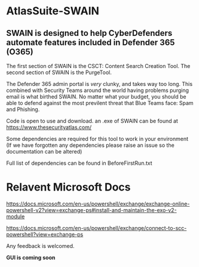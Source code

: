 # AtlasSuite-SWAIN


## SWAIN is designed to help CyberDefenders automate features included in Defender 365 (O365)
The first section of SWAIN is the CSCT: Content Search Creation Tool.
The second section of SWAIN is the PurgeTool.

The Defender 365 admin portal is *very* clunky, and takes way too long. 
This combined with Security Teams around the world having problems purging email is what birthed SWAIN.
No matter what your budget, you should be able to defend against the most previlent threat that Blue Teams face: Spam and Phishing.

Code is open to use and download. an .exe of SWAIN can be found at  https://www.thesecurityatlas.com/

Some dependencies are required for this tool to work in your environment (If we have forgotten any dependencies please raise an issue so the documentation can be altered)

Full list of dependencies can be found in BeforeFirstRun.txt

# Relavent Microsoft Docs
https://docs.microsoft.com/en-us/powershell/exchange/exchange-online-powershell-v2?view=exchange-ps#install-and-maintain-the-exo-v2-module

https://docs.microsoft.com/en-us/powershell/exchange/connect-to-scc-powershell?view=exchange-ps

Any feedback is welcomed. 

**GUI is coming soon**
